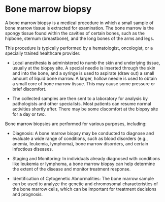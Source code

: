 # Bone marrow biopsy

A bone marrow biopsy is a medical procedure in which a small sample of bone marrow tissue is extracted for examination. The bone marrow is the spongy tissue found within the cavities of certain bones, such as the hipbone, sternum (breastbone), and the long bones of the arms and legs.

This procedure is typically performed by a hematologist, oncologist, or a specially trained healthcare provider.

* Local anesthesia is administered to numb the skin and underlying tissue, usually at the biopsy site. A special needle is inserted through the skin and into the bone, and a syringe is used to aspirate (draw out) a small amount of liquid bone marrow. A larger, hollow needle is used to obtain a small core of bone marrow tissue. This may cause some pressure or brief discomfort.

* The collected samples are then sent to a laboratory for analysis by pathologists and other specialists. Most patients can resume normal activities shortly after. There may be some discomfort at the biopsy site for a day or two.

Bone marrow biopsies are performed for various purposes, including:

* Diagnosis: A bone marrow biopsy may be conducted to diagnose and evaluate a wide range of conditions, such as blood disorders (e.g., anemia, leukemia, lymphoma), bone marrow disorders, and certain infectious diseases.

* Staging and Monitoring: In individuals already diagnosed with conditions like leukemia or lymphoma, a bone marrow biopsy can help determine the extent of the disease and monitor treatment response.

* Identification of Cytogenetic Abnormalities: The bone marrow sample can be used to analyze the genetic and chromosomal characteristics of the bone marrow cells, which can be important for treatment decisions and prognosis.

